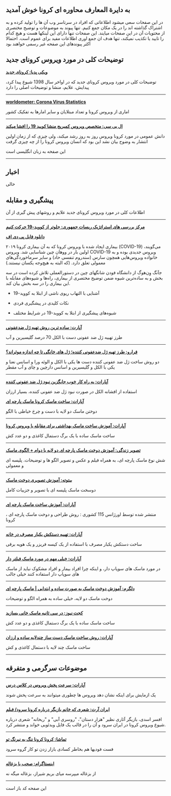 ## به دایرة المعارف محاوره ای کرونا خوش آمدید

در این صفحات سعی میشود اطلاعاتی که افراد در سرتاسر وب آن ها را تولید کرده و به اشتراک گذاشته اند را در یک مکان جمع کنیم.
تنها پیوند به موضوعات و توضیح مختصری از محتویات آن در این صفحات میایند.
این صفحات تنها دارای این لینکها هست و هیچ کدام را تایید یا تکذیب نمیکند، تنها هدف ان جمع اوری اطلاعات مفید برای عموم است.
احتمالا اکثر پیوندهای این صفحه غیر رسمی خواهند بود

## توضیحات کلی در مورد ویروس کرونای جدید


[**ویکی پدیا: کرونای جدید**](https://fa.wikipedia.org/wiki/%DA%A9%D8%B1%D9%88%D9%86%D8%A7%DB%8C_%D8%AC%D8%AF%DB%8C%D8%AF)

توضیحات کلی در مورد ویروس کرونای جدید که در اواخر سال 1398 شیوع پیدا کرد، پیدایش، علایم، منشا و توضیحات اصلی را دارد

---

[**worldometer: Corona Virus Statistics**](https://www.worldometers.info/coronavirus/)

اماری از ویروس کرونا و تعداد مبتلایان و سایر امارها به تفکیک کشور

---

[**ال بی سی: متخصص ویروس کمبریج منشا کویید 19 را افشا میکند**](https://www.lbc.co.uk/radio/presenters/eddie-mair/coronavirus-cambridge-virus-expert-reveals-the-ori/)

دانش عمومی در مورد کرونا ویروس روز به روز رشد میکند، ولی چیزی که از زمان اولین انتشار به وضوح بیان نشد این بود که انسان ویروس کرونا را از چه چیزی گرفت

این صفحه به زبان انگلیسی است

---

## اخبار

خالی


## پیشگیری و مقابله

اطلاعات کلی در مورد ویروس کرونای جدید علایم و روشهای پیش گیری از آن


---
[**مرکز بررسی های استراتژیک ریسات جمهوری: جلوتر از کووید-19 حرکت کنیم**](http://css.ir/fa/content/115052/%D8%AC%D9%84%D9%88%D8%AA%D8%B1_%D8%A7%D8%B2_%DA%A9%D9%88%D9%88%DB%8C%D8%AF_19_%D8%AD%D8%B1%DA%A9%D8%AA_%DA%A9%D9%86%DB%8C%D9%85)

[**دانلود فایل پی دی اف**](http://css.ir/Media/PDF/1398/12/07/637183328331742671.pdf)

بیماری ایجاد شده با ویروس کرونا که به آن بیماری کرونا ۲۰۱۹ (COVID-19) می‌گویند، اولین بار در ووهان چین شناسایی شد. ویروس COVID-19 ویروس جدیدی بوده و به خانواده ویروس‌هایی همچون سارس (سندروم تنفسی حاد) و سایر سرماخوردگی‌های معمولی تعلق دارد. (که البته به‌ هیچ‌وجه یکسان نیستند.)

جآنگ وِن‌هوگ از دانشگاه فودن شانگهای چین در دستورالعملی تلاش کرده است در سه بخش و به ساده‌ترین شیوه ضمن توضیح مختصری از بیماری، راه‌ها و شیوه‌های مقابله با این بیماری را در سه بخش بیان کند.

- آشنایی با التهاب ریوی ناشی از ابتلا به کووید-19

- نکات کلیدی در پیشگیری فردی

- شیوه‌های پیشگیری از ابتلا به کووید-19 در شرایط مختلف


---

[**آپارت:  ساده ترین روش تهیه ژل ضدعفونی**](https://www.aparat.com/v/ilIUn/%D8%B3%D8%A7%D8%AF%D9%87_%D8%AA%D8%B1%DB%8C%D9%86_%D8%B1%D9%88%D8%B4_%D8%AA%D9%87%DB%8C%D9%87_%DA%98%D9%84_%D8%B6%D8%AF%D8%B9%D9%81%D9%88%D9%86%DB%8C)

طرز تهییه ژل ضد عفونی دست با الکل 70 درصد گلیسیرین و آب

---

[**فرارو: طرز تهیه ژل ضدعفونی کننده؛ ژل های خانگی تا چه اندازه موثراند؟**](https://fararu.com/fa/news/430726/%D8%B7%D8%B1%D8%B2-%D8%AA%D9%87%DB%8C%D9%87-%DA%98%D9%84-%D8%B6%D8%AF%D8%B9%D9%81%D9%88%D9%86%DB%8C-%DA%A9%D9%86%D9%86%D8%AF%D9%87-%DA%98%D9%84-%D9%87%D8%A7%DB%8C-%D8%AE%D8%A7%D9%86%DA%AF%DB%8C-%D8%AA%D8%A7-%DA%86%D9%87-%D8%A7%D9%86%D8%AF%D8%A7%D8%B2%D9%87-%D9%85%D9%88%D8%AB%D8%B1%D8%A7%D9%86%D8%AF)

دو روش ساخت ژل ضد عفونی کننده دست ها یکی با الکل و الوئه ورا و اسانس نعنا و یکی با الکل و گلیسیرین و اسانس دارچین و چای و آب مقطر

---

[**آپارات: يه راه كار خوب جايگزين نبود ژل ضد عفوني كننده**](https://www.aparat.com/v/yAbR3)

استفاده از افشانه الکل در صورت نبود ژل ضد عفونی کننده، بسیار ارزان

[**آپارات: ساخت ماسک کرونا ماسک پارچه ای**](https://www.aparat.com/v/ltNey/%E2%9C%85_%D8%B3%D8%A7%D8%AE%D8%AA_%D9%85%D8%A7%D8%B3%DA%A9_%DA%A9%D8%B1%D9%88%D9%86%D8%A7_-_%D9%85%D8%A7%D8%B3%DA%A9_%D9%BE%D8%A7%D8%B1%DA%86%D9%87_%D8%A7%DB%8C_-)

دوختن ماسک دو لایه با دست و چرخ خیاطی با الگو

---

[**آپارات: آموزش ساخت ماسک بهداشتی برای مقابله با ویروس کرونا**](https://www.aparat.com/v/2caXd/%D8%A2%D9%85%D9%88%D8%B2%D8%B4_%D8%B3%D8%A7%D8%AE%D8%AA_%D9%85%D8%A7%D8%B3%DA%A9_%D8%A8%D9%87%D8%AF%D8%A7%D8%B4%D8%AA%DB%8C_%D8%A8%D8%B1%D8%A7%DB%8C_%D9%85%D9%82%D8%A7%D8%A8%D9%84%D9%87_%D8%A8%D8%A7_%D9%88%DB%8C%D8%B1%D9%88%D8%B3_%DA%A9%D8%B1%D9%88%D9%86%D8%A7)

ساخت ماسک ساده با یک برگ دستمال کاغذی و دو عدد کش

---

[**تصویر زندگی: آموزش دوخت ماسک پارچه ای دو لایه با دوام + الگوی ماسک**](https://www.tasvirezendegi.com/%D8%AF%D9%88%D8%AE%D8%AA-%D9%85%D8%A7%D8%B3%DA%A9-%D9%BE%D8%A7%D8%B1%DA%86%D9%87-%D8%A7%DB%8C/)

شش نوع ماسک پارچه ای، به همراه فیلم و عکس و تصویر الگو ها و توضیحات. پلیسه ای و معمولی

---

[**بیتوته: آموزش تصویری دوخت ماسک**](https://www.beytoote.com/housekeeping/artifice/tutorial2-mask2-stitching.html)

دوسخت ماسک پلیسه ای با تصویر و جزییات کامل

---

[**آپارات:  آموزش ساخت ماسک پارچه ای**](https://www.aparat.com/v/CQkKS/%D8%A2%D9%85%D9%88%D8%B2%D8%B4_%D8%B3%D8%A7%D8%AE%D8%AA_%D9%85%D8%A7%D8%B3%DA%A9_%D9%BE%D8%A7%D8%B1%DA%86%D9%87_%D8%A7%DB%8C)

، منتشر شده توسط اورژانس 115 کشوری : روش طراحی و دوخت ماسک پارچه ای کرونا

---

[**آپارات: تهییه دستکش یکبار مصرف در خانه**](https://www.aparat.com/v/qdatH)

ساخت دستکش یکبار مصرف با استفاده از یک کیسه فریزر و یک هویه برقی

---

[**آپارات: خیلی مهم در مورد ماسک فیلتر دار**](https://www.aparat.com/v/hawWq)

در مورد ماسک های سوپاپ دار، و اینکه چرا افراد بیمار و افراد مشکوک نباید از ماسک های سوپاپ دار استفاده کنند
خیلی جالب

---

[**دلگرم: آموزش دوخت ماسک به صورت ساده و ابتدایی | ماسک پارچه ای**](https://www.delgarm.com/albume-gallery/etc-picture/207445-%D8%AF%D9%88%D8%AE%D8%AA-%D9%85%D8%A7%D8%B3%DA%A9)

دوخت ماسک دو لایه، خیلی ساده به همراه الگو و توضیحات

---

[**کجت نیوز: در سی ثانیه ماسک خانی بسازید**](https://gadgetnews.net/415840/%D8%A2%D9%85%D9%88%D8%B2%D8%B4-%D9%88%DB%8C%D8%AF%DB%8C%D9%88%DB%8C%DB%8C-%D8%B3%D8%A7%D8%AE%D8%AA-%D9%85%D8%A7%D8%B3%DA%A9/)

ساخت ماسک ساده با یک برگ دستمال کاغذی و دو عدد کش

---

[**آپارات: روش ساخت ماسک دست ساز چندلایه ساده و ارزان**](https://www.aparat.com/v/Y9vNg)

ساخت ماسک چند لایه با دستمال کاغذی و کش

---

## موضوعات سرگرمی و متفرقه

---

[**آپارات: سرعت پخش ویروس در کلاس درس**](https://www.aparat.com/v/Fn6Wv/%D8%B3%D8%B1%D8%B9%D8%AA_%D9%BE%D8%AE%D8%B4_%D9%88%DB%8C%D8%B1%D9%88%D8%B3_%D9%88_%D8%A2%D9%84%D9%88%D8%AF%DA%AF%DB%8C_%D8%AF%D8%B1_%DA%A9%D9%84%D8%A7%D8%B3_%D8%AF%D8%B1%D8%B3)

یک ازمایش برای اینکه نشان دهد ویروس ها چطوری میتوانند به سرعت پخش شوند

---

[**ایران آرت: شعری که خانم بازیگر درباره کرونا سرود/ فیلم**](http://www.iranart.news/%D8%A8%D8%AE%D8%B4-%D8%A7%D8%AE%D8%A8%D8%A7%D8%B1-%D8%A2%D8%B2%D8%A7%D8%AF-16/46500-%D8%B4%D8%B9%D8%B1%DB%8C-%DA%A9%D9%87-%D8%AE%D8%A7%D9%86%D9%85-%D8%A8%D8%A7%D8%B2%DB%8C%DA%AF%D8%B1-%D8%AF%D8%B1%D8%A8%D8%A7%D8%B1%D9%87-%DA%A9%D8%B1%D9%88%D9%86%D8%A7-%D8%B3%D8%B1%D9%88%D8%AF-%D9%81%DB%8C%D9%84%D9%85)

افسر اسدی، بازیگر آثاری نظیر "هزار دستان"، "روسری آبی" و "ریحانه" شعری درباره شیوع ویروس کرونا در ایران سرود و آن را در قالب یک فایل ویدئویی خواند و منتشر کرد. 

---

[**تماشا: کرونا کرونا ننگ به نیرنگ تو**](https://tamasha.com/v/bbjDb)

فست فودیها هم بخاطر کسادی بازار زدن تو کار گروه سرود

---

[**اینستاگرام: صحب با بزغاله**](https://www.instagram.com/p/B9lvRebhKn7/)

از بزغاله میپرسه میای بریم شیراز، بزغاله میگه نه

---

این صفحه کد باز است